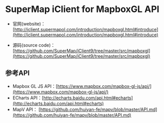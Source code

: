 # SuperMap iClient for MapboxGL API


*   官网(website)：[http://iclient.supermapol.com/introduction/mapboxgl.html#introduce](http://iclient.supermapol.com/introduction/mapboxgl.html#introduce)

*   源码(source code)：[https://github.com/SuperMap/iClient9/tree/master/src/mapboxgl](https://github.com/SuperMap/iClient9/tree/master/src/mapboxgl)

## 参考API

*   Mapbox GL JS API：[https://www.mapbox.com/mapbox-gl-js/api/](https://www.mapbox.com/mapbox-gl-js/api/)
*   ECharts API：[http://echarts.baidu.com/api.html#echarts](http://echarts.baidu.com/api.html#echarts)
*   MapV API：   [https://github.com/huiyan-fe/mapv/blob/master/API.md](https://github.com/huiyan-fe/mapv/blob/master/API.md)
